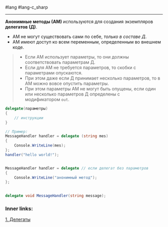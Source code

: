 #lang #lang-c_sharp 

---
**Анонимные методы (АМ)** используются для создания экземпляров **делегатов (Д)**.

- АМ не могут существовать сами по себе, *только в составе Д*.
- АМ имеют доступ ко всем переменным, определенным во внешнем коде.
> - Если АМ использует параметры, то они должны соответствовать параметрам Д. 
> - Если для АМ не требуется параметров, то скобки с параметрами опускаются. 
> - При этом даже если Д принимает несколько параметров, то в АМ можно вовсе опустить параметры.
> - При этом параметры АМ не могут быть опущены, если один или несколько параметров Д определены с модификатором `out`.

```csharp
delegate(параметры)
{
    // инструкции
}
```

```csharp
// Пример:
MessageHandler handler = delegate (string mes)
{
    Console.WriteLine(mes);
};
handler("hello world!");


MessageHandler handler = delegate // если делегат без параметров
{
    Console.WriteLine("анонимный метод");
};

 
delegate void MessageHandler(string message);
```

### Inner links:
[1. Делегаты](1.%20Lang/C-sharp/0.%20Введение/3.%20Делегаты/1.%20Делегаты.md)
